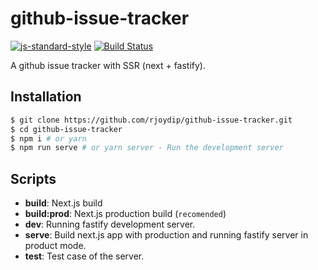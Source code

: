 # github-issue-tracker

[![js-standard-style](https://img.shields.io/badge/code%20style-standard-brightgreen.svg?style=flat)](http://standardjs.com/)  [![Build Status](https://travis-ci.org/rjoydip/github-issue-tracker.svg?branch=master)](https://travis-ci.org/rjoydip/github-issue-tracker)

A github issue tracker with SSR (next + fastify).

## Installation

```bash
$ git clone https://github.com/rjoydip/github-issue-tracker.git
$ cd github-issue-tracker
$ npm i # or yarn
$ npm run serve # or yarn server - Run the development server
```

## Scripts

- **build**: Next.js build
- **build:prod**: Next.js production build (`recomended`)
- **dev**: Running fastify development server.
- **serve**: Build next.js app with production and running fastify server in product mode.
- **test**: Test case of the server.

